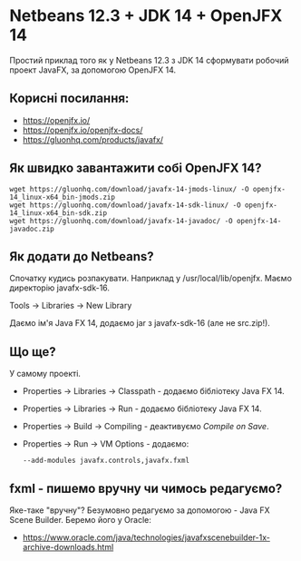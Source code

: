 # Netbeans 12.3 + JDK 14 + OpenJFX 14

Простий приклад того як у Netbeans 12.3 з JDK 14 сформувати робочий проект JavaFX, за допомогою OpenJFX 14.

## Корисні посилання:

* https://openjfx.io/
* https://openjfx.io/openjfx-docs/
* https://gluonhq.com/products/javafx/

## Як швидко завантажити собі OpenJFX 14?

    wget https://gluonhq.com/download/javafx-14-jmods-linux/ -O openjfx-14_linux-x64_bin-jmods.zip
    wget https://gluonhq.com/download/javafx-14-sdk-linux/ -O openjfx-14_linux-x64_bin-sdk.zip 
    wget https://gluonhq.com/download/javafx-14-javadoc/ -O openjfx-14-javadoc.zip 

## Як додати до Netbeans?

Спочатку кудись розпакувати. Наприклад у /usr/local/lib/openjfx. Маємо директорію javafx-sdk-16.

Tools → Libraries → New Library

Даємо ім'я Java FX 14, додаємо jar з javafx-sdk-16 (але не src.zip!).

## Що ще?

У самому проекті.

* Properties → Libraries → Classpath - додаємо бібліотеку Java FX 14.
* Properties → Libraries → Run - додаємо бібліотеку Java FX 14.
* Properties → Build → Compiling - деактивуємо *Compile on Save*.
* Properties → Run → VM Options - додаємо:

      --add-modules javafx.controls,javafx.fxml

## fxml - пишемо вручну чи чимось редагуємо?

Яке-таке "вручну"? Безумовно редагуємо за допомогою - Java FX Scene Builder. Беремо його у Oracle:

* https://www.oracle.com/java/technologies/javafxscenebuilder-1x-archive-downloads.html

